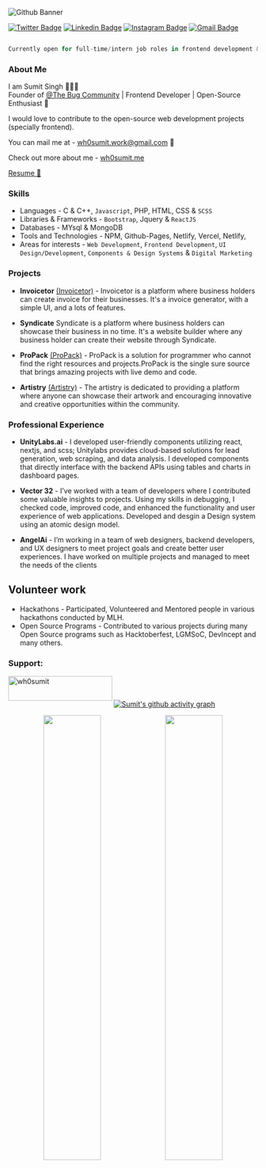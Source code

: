 ![Github Banner ](https://user-images.githubusercontent.com/76095902/174692584-ac868a40-0a48-4704-8296-0a096d0606ed.png)




[![Twitter Badge](https://img.shields.io/badge/-wh0sumit-blue?style=flat-square&logo=Twitter&logoColor=white&link=https://www.twitter.com/wh0sumit/)](https://www.twitter.com/wh0sumit/)
[![Linkedin Badge](https://img.shields.io/badge/-wh0sumit-blue?style=flat-square&logo=Linkedin&logoColor=white&link=https://www.linkedin.com/in/wh0sumit/)](https://www.linkedin.com/in/wh0sumit/)
[![Instagram Badge](https://img.shields.io/badge/-wh0sumiit-purple?style=flat-square&logo=instagram&logoColor=white&link=https://instagram.com/wh0sumiit/)](https://www.instagram.com/wh0sumiit/)
[![Gmail Badge](https://img.shields.io/badge/-wh0sumit.work@gmail.com-c14438?style=flat-square&logo=Gmail&logoColor=white&link=mailto:wh0sumit.work@gmail.com)](mailto:wh0sumit.work@gmail.com)

```javascript

Currently open for full-time/intern job roles in frontend development & UI development

```



### About Me


I am Sumit Singh 👨🏻‍🚀
<br>
Founder of [@The Bug Community](https://thebugcommunity.in) | Frontend Developer | Open-Source Enthusiast 💜

I would love to contribute to the open-source web development projects (specially frontend).

You can mail me at - wh0sumit.work@gmail.com 💌

Check out more about me - [wh0sumit.me](https://wh0sumit.me) 

<a href="https://wh0sumit.notion.site/wh0sumit/Sumit-Singh-0a69c9570cc34c5488ea5073231a372f" target="_blank">Resume 🔗</a>


### Skills

- Languages - C & C++, `Javascript`, PHP, HTML, CSS & `SCSS`
- Libraries & Frameworks - `Bootstrap`, Jquery & `ReactJS`
- Databases - MYsql & MongoDB
- Tools and Technologies - NPM, Github-Pages, Netlify, Vercel, Netlify,
- Areas for interests - `Web Development`, `Frontend Development`, `UI Design/Development`, `Components & Design Systems` & `Digital Marketing`

### Projects

- **Invoicetor** [(Invoicetor)](https://www.github.com/DunoLabs/Invoicetor) - Invoicetor is a platform where business holders can create invoice for their businesses. It's a invoice generator, with a simple UI, and a lots of features.

- **Syndicate** Syndicate is a platform where business holders can showcase their business in no time. It's a website builder where any business holder can create their website through Syndicate.

- **ProPack** [(ProPack)](https://www.github.com/wh0sumit/propack) - ProPack is a solution for programmer who cannot find the right resources and projects.ProPack is the single sure source that brings amazing projects with live demo and code.

- **Artistry** [(Artistry)](https://www.github.com/wh0sumit/artistry) - The artistry is dedicated to providing a platform where anyone can showcase their artwork and encouraging innovative and creative opportunities within the community.

### Professional Experience

- **UnityLabs.ai** - I developed user-friendly components utilizing react, nextjs, and scss; Unitylabs provides cloud-based solutions for lead
generation, web scraping, and data analysis. I developed components that directly interface with the backend APIs using tables and charts in dashboard pages.

- **Vector 32** - I’ve worked with a team of developers where I contributed some valuable insights to projects. Using my skills in
debugging, I checked code, improved code, and enhanced the functionality and user experience of web applications. Developed and desgin a Design system using an atomic design model.

- **AngelAi** - I’m working in a team of web designers, backend developers, and UX designers to meet project goals and create better user experiences. I have worked on multiple projects and managed to meet the needs of the clients



<!-- <img align="right" alt="GIF" src="Dino.gif" width = "500" height="180">
<br>

- 🌱 I’m currently learning **ReactJs**

- 💬 Ask me about **Frontend Development & Digital Marketing**

- ⚡ Fun fact **Tea is love <3**

<br>
<br> -->

## Volunteer work

- Hackathons - Participated, Volunteered and Mentored people in various hackathons conducted by MLH.
- Open Source Programs - Contributed to various projects during many Open Source programs such as Hacktoberfest, LGMSoC, DevIncept and many others.


<h3 align="left">Support:</h3>
<p><a href="https://www.buymeacoffee.com/wh0sumit"> <img align="left" src="https://cdn.buymeacoffee.com/buttons/v2/default-yellow.png" height="50" width="210" alt="wh0sumit" /></a></p>

<br><br>

[![Sumit's github activity graph](https://activity-graph.herokuapp.com/graph?username=wh0sumit&theme=xcode)](https://git.io/wh0sumit)

<p align="center">
	
  <img width="48%" src="https://github-readme-stats.vercel.app/api?username=wh0sumit&show_icons=true&theme=tokyonight" />
  <img width="48%" src="https://github-readme-streak-stats.herokuapp.com/?user=wh0sumit&theme=tokyonight" />
</p>
